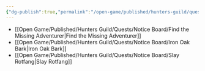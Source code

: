 ```yaml
---
{"dg-publish":true,"permalink":"/open-game/published/hunters-guild/quests/notice-board/1-guild-quest-board/"}
---
```


- [[Open Game/Published/Hunters Guild/Quests/Notice Board/Find the Missing Adventurer\|Find the Missing Adventurer]]
- [[Open Game/Published/Hunters Guild/Quests/Notice Board/Iron Oak Bark\|Iron Oak Bark]]
- [[Open Game/Published/Hunters Guild/Quests/Notice Board/Slay Rotfang\|Slay Rotfang]]
